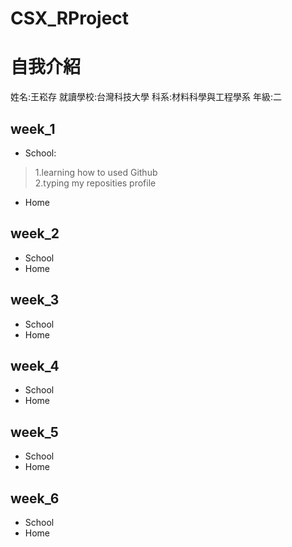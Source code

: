 # CSX_RProject
# 自我介紹
姓名:王崧存 就讀學校:台灣科技大學  科系:材料科學與工程學系  年級:二
## week_1
 * School:  
> 1.learning how to used Github  
> 2.typing my reposities profile
 * Home
## week_2
 * School
 * Home
## week_3
 * School
 * Home
## week_4
 * School
 * Home
## week_5
 * School
 * Home
## week_6
 * School
 * Home
